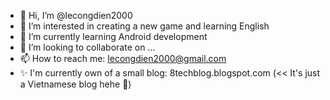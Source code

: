 - 👋 Hi, I’m @lecongdien2000
- 👀 I’m interested in creating a new game and learning English
- 🌱 I’m currently learning Android development
- 💞️ I’m looking to collaborate on ...
- 📫 How to reach me: lecongdien2000@gmail.com 
- ✨ I'm currently own of a small blog: 8techblog.blogspot.com (<< It's just a Vietnamese blog hehe 👀)

<!---
lecongdien2000/lecongdien2000 is a ✨ special ✨ repository because its `README.md` (this file) appears on your GitHub profile.
You can click the Preview link to take a look at your changes.
--->
